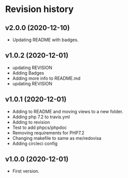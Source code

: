 Revision history
=================================

v2.0.0 (2020-12-10)
----------------------------------
* Updating README with badges.

v1.0.2 (2020-12-01)
---------------------------------
* updating REVISION
* Adding Badges
* Adding more info to README.md
* updating REVISION

v1.0.1 (2020-12-01)
---------------------------------

* Adding to README and moving views to a new folder.
* Adding php 7.2 to travis.yml
* Adding to revision
* Test to add phpcs/phpdoc
* Removing requirements for PHP7.2
* Changing makefile to same as me/redovisa
* Adding circleci config

v1.0.0 (2020-12-01)
---------------------------------

* First version.
